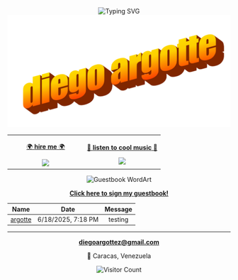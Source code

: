 <div align="center">

<img src="https://readme-typing-svg.herokuapp.com?font=Comic+Sans+MS&size=25&duration=3000&pause=1000&color=FF6B6B&background=000000&center=true&vCenter=true&multiline=true&width=600&height=120&lines=+Software+Engineer+;+Building+Cool+Stuff+;clearly+not+a+designer" alt="Typing SVG" />

</div>

<div align="center">

<img src="https://github.com/argotte/argotte/blob/main/assets/wordart.png?raw=true" alt="DIEGO ARGOTTE WordArt" width="600">

</div>

<div align="center">

<table align="center">
<tr>
<td align="center" width="50%">

[🌍 **hire me** 🌍](https://github.com/argotte)

<img src="https://media.giphy.com/media/L1R1tvI9svkIWwpVYr/giphy.gif" width="240">

</td>
<td align="center" width="50%">

[🎵 **listen to cool music** 🎵](https://www.youtube.com/watch?v=MT01gsqbX7c&ab_channel=WarmSocksGleckto)

<img src="https://media.giphy.com/media/3o7qDEq2bMbcbPRQ2c/giphy.gif" width="240">

</td>
</tr>
</table>

</div>

<div align="center">

<img src="https://readme-typing-svg.herokuapp.com?font=Creepster&size=45&duration=2000&pause=500&color=FF6B9D&background=000000&center=true&vCenter=true&multiline=true&width=600&height=120&lines=+G+U+E+S+T+B+O+O+K+;✨+ADD+A+NEW+ENTRY+✨" alt="Guestbook WordArt" />

<br>

**[Click here to sign my guestbook!](https://github.com/argotte/argotte/issues/1)**

</div>

<div align="center">

<!-- Guestbook -->

|                 Name                  |        Date        | Message |
| :-----------------------------------: | :----------------: | :-----: |
| [argotte](https://github.com/argotte) | 6/18/2025, 7:18 PM | testing |

<!-- Guestbook -->

</div>

---

<div align="center">

**diegoargottez@gmail.com**

📍 Caracas, Venezuela

</div>

<div align="center">

![Visitor Count](https://profile-counter.glitch.me/argotte/count.svg)

</div>
